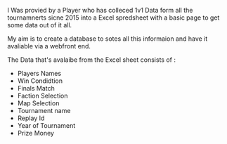 I Was provied by a Player who has colleced 1v1 Data form all the tournamnerts sicne 2015 into a Excel spredsheet with a basic page to get some data out of it all.

My aim is to create a database to sotes all this informaion and have it avaliable via a webfront end.

The Data that's avalaibe from the Excel sheet consists of :
- Players Names
- Win Condidtion
- Finals Match
- Faction Selection
- Map Selection
- Tournament name
- Replay Id
- Year of Tournament
- Prize Money
